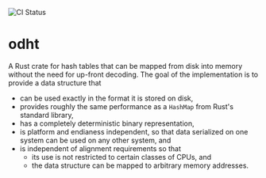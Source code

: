![CI Status](https://github.com/michaelwoerister/odht/actions/workflows/ci.yml/badge.svg)

# odht

A Rust crate for hash tables that can be mapped from disk into memory without the need for up-front decoding.
The goal of the implementation is to provide a data structure that

- can be used exactly in the format it is stored on disk,
- provides roughly the same performance as a `HashMap` from Rust's standard library,
- has a completely deterministic binary representation,
- is platform and endianess independent, so that data serialized on one system can be used on any other system, and
- is independent of alignment requirements so that
  - its use is not restricted to certain classes of CPUs, and
  - the data structure can be mapped to arbitrary memory addresses.

